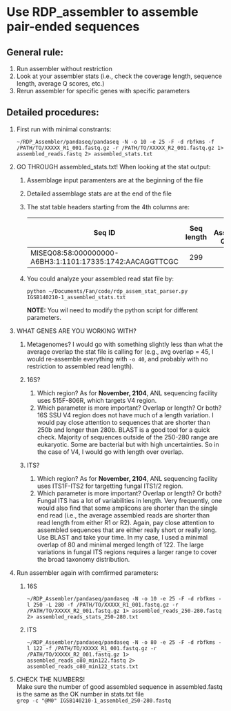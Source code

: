 Use RDP_assembler to assemble pair-ended sequences
=================

General rule:
----
1. Run assembler without restriction  
2. Look at your assembler stats (i.e., check the coverage length, sequence length, average  Q scores, etc.)
3. Rerun assembler for specific genes with specific parameters

Detailed procedures: 
----
1. First run with minimal constrants:   
    ```
    ~/RDP_Assembler/pandaseq/pandaseq -N -o 10 -e 25 -F -d rbfkms -f /PATH/TO/XXXXX_R1_001.fastq.gz -r /PATH/TO/XXXXX_R2_001.fastq.gz 1> assembled_reads.fastq 2> assembled_stats.txt
    ```

2. GO THROUGH assembled_stats.txt! When looking at the stat output: 
    1. Assemblage input paramenters are at the beginning of the file   
    2. Detailed assemblage stats are at the end of the file   
    3. The stat table headers starting from the 4th columns are:    

        | Seq ID | Seq length | Min Assembled Qscore | Errorsum / Length | Read Qscore (avg) | Bestoverlap Length | NATS (overlap goodness) | Overlap Start Position |   
        | ----- |:---:|:---:|:---:|:---:|:---:|:---:|:---:|    
        |MISEQ08:58:000000000-A6BH3:1:1101:17335:1742:AACAGGTTCGC | 299 | 27 | 0.0001785 | 37 |197 | 392.4 | 54|    

    4. You could analyze your assembled read stat file by:
        ```
        python ~/Documents/Fan/code/rdp_assem_stat_parser.py IGSB140210-1_assembled_stats.txt
        ```
 
        **NOTE:** You wil need to modify the python script for different parameters.

3. WHAT GENES ARE YOU WORKING WITH?    
    1. Metagenomes?
        I would go with something slightly less than what the average overlap the stat file is calling for (e.g., avg overlap = 45, I would re-assemble everything with `-o 40`, and probably with no restriction to assembled read length).     

    2. 16S?
        1. Which region? 
            As for **November, 2104**, ANL sequencing facility uses 515F-806R, which targets V4 region. 
        2. Which parameter is more important? Overlap or length? Or both?
            16S SSU V4 region does not have much of a length variation. I would pay close attention to sequences that are shorter than 250b and longer than 280b. BLAST is a good tool for a quick check. Majority of sequences outside of the 250-280 range are eukaryotic. Some are bacterial but with high uncertainties. So in the case of V4, I would go with length over overlap. 

    3. ITS? 
        1. Which region?
            As for **November, 2104**, ANL sequencing facility uses ITS1F-ITS2 for targetting fungal ITS1/2 region.    
        2. Which parameter is more important? Overlap or length? Or both?
            Fungal ITS has a lot of variabilities in length. Very frequently, one would also find that some amplicons are shorter than the single end read (i.e., the average assembled reads are shorter than read length from either R1 or R2). Again, pay close attention to assembled sequences that are either really short or really long. Use BLAST and take your time. In my case, I used a minimal overlap of 80 and minimal merged length of 122. The large variations in fungal ITS regions requires a larger range to cover the broad taxonomy distribution.

3. Run assembler again with comfirmed parameters:   
    1. 16S
        ```
        ~/RDP_Assembler/pandaseq/pandaseq -N -o 10 -e 25 -F -d rbfkms -l 250 -L 280 -f /PATH/TO/XXXXX_R1_001.fastq.gz -r /PATH/TO/XXXXX_R2_001.fastq.gz 1> assembled_reads_250-280.fastq 2> assembled_reads_stats_250-280.txt
        ```

    2. ITS
        ```
        ~/RDP_Assembler/pandaseq/pandaseq -N -o 80 -e 25 -F -d rbfkms -l 122 -f /PATH/TO/XXXXX_R1_001.fastq.gz -r /PATH/TO/XXXXX_R2_001.fastq.gz 1> assembled_reads_o80_min122.fastq 2> assembled_reads_o80_min122_stats.txt
        ``` 

4. CHECK THE NUMBERS!   
    Make sure the number of good assembled sequence in assembled.fastq is the same as the OK number in stats.txt file   
        ```
        grep -c "@M0" IGSB140210-1_assembled_250-280.fastq  
        ```

